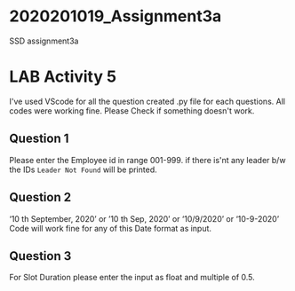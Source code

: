 # 2020201019_Assignment3a
SSD assignment3a
# LAB Activity 5
  I've used VScode for all the question created .py file for each questions. All codes were working fine. Please Check if something doesn't work.

## Question 1
  Please enter the Employee id in range 001-999. if there is'nt any leader b/w the IDs `Leader Not Found` will be printed.
## Question 2
  ‘10 th September, 2020’ or ’10 th Sep, 2020’ or ‘10/9/2020’ or ‘10-9-2020’ Code will work fine for any of this Date format as input. 
## Question 3
  For Slot Duration please enter the input as float and multiple of 0.5.
